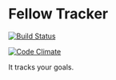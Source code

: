 # Fellow Tracker

[![Build Status](https://travis-ci.org/uncollege/fellow_tracker.svg?branch=master)](https://travis-ci.org/uncollege/fellow_tracker)

[![Code Climate](https://codeclimate.com/github/uncollege/fellow_tracker/badges/gpa.svg)](https://codeclimate.com/github/uncollege/fellow_tracker)

It tracks your goals.
